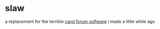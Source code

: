 # slaw

a replacement for the terrible [carol forum software](https://github.com/smethwickonline/carol) i made a little while ago
